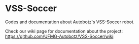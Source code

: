 # VSS-Soccer 

Codes and documentation about Autobotz's VSS-Soccer robot. 

Check our wiki page for documentation about the project: https://github.com/UFMG-Autobotz/VSS-Soccer/wiki
